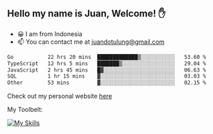 ## Hello my name is Juan, Welcome! ✋

- 😀 I am from Indonesia
- 📫 You can contact me at juandotulung@gmail.com

<!--START_SECTION:waka-->

```txt
Go           22 hrs 20 mins  █████████████▒░░░░░░░░░░░   53.60 %
TypeScript   12 hrs 5 mins   ███████▒░░░░░░░░░░░░░░░░░   29.04 %
JavaScript   2 hrs 45 mins   █▓░░░░░░░░░░░░░░░░░░░░░░░   06.63 %
SQL          1 hr 15 mins    ▓░░░░░░░░░░░░░░░░░░░░░░░░   03.03 %
Other        53 mins         ▓░░░░░░░░░░░░░░░░░░░░░░░░   02.15 %
```

<!--END_SECTION:waka-->

Check out my personal website [here](https://juanchristian.com)

My Toolbelt:

[![My Skills](https://skillicons.dev/icons?i=go,js,ts,nodejs,express,react,nextjs,vue,tailwind,vite,html,css,python,php,aws,bash,linux,postgres,mysql,redis,kafka,docker,vercel,netlify,vscode,figma)](https://skillicons.dev)

